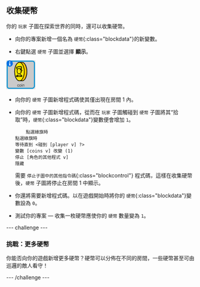 ## 收集硬幣

你的 `玩家` 子圖在探索世界的同時，還可以收集硬幣。

+ 向你的專案新增一個名為 `硬幣`{:class="blockdata"}的新變數。

+ 右鍵點選 `硬幣` 子圖並選擇 **顯示**。

![screenshot](images/world-coins.png)

+ 向你的 `硬幣` 子圖新增程式碼使其僅出現在房間 1 內。

+ 向你的 `硬幣` 子圖新增程式碼，從而在 `玩家` 子圖觸碰到 `硬幣` 子圖將其“拾取”時，`硬幣`{:class="blockdata"}變數便會增加 `1`。

	```blocks
		點選綠旗時
    點選綠旗時
    等待直到 <碰到 [player v] ?>
    變數 [coins v] 改變 (1)
    停止 [角色的其他程式 v]
    隱藏
	```

	需要 `停止子圖中的其他指令碼`{:class="blockcontrol"} 程式碼，這樣在收集硬幣後，`硬幣` 子圖將停止在房間 1 中顯示。

+ 你還將需要新增程式碼。以在遊戲開始時將你的 `硬幣`{:class="blockdata"}變數設為 `0`。

+ 測試你的專案 — 收集一枚硬幣應使你的 `硬幣` 數量變為 `1`。

--- challenge ---
### 挑戰：更多硬幣
你能否向你的遊戲新增更多硬幣？硬幣可以分佈在不同的房間，一些硬幣甚至可由巡邏的敵人看守！

--- /challenge ---
